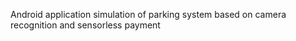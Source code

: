Android application simulation of parking system based on camera recognition and sensorless payment

